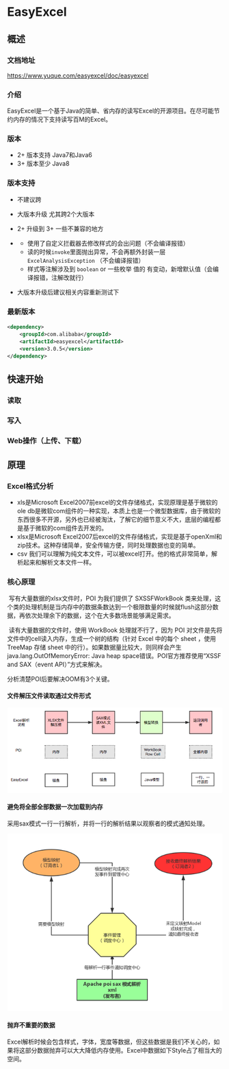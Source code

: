 # EasyExcel

## 概述

### 文档地址

https://www.yuque.com/easyexcel/doc/easyexcel

### 介绍

EasyExcel是一个基于Java的简单、省内存的读写Excel的开源项目。在尽可能节约内存的情况下支持读写百M的Excel。 

### 版本

- 2+ 版本支持 Java7和Java6
- 3+ 版本至少 Java8

### 版本支持

- 不建议跨
- 大版本升级 尤其跨2个大版本
- 2+ 升级到 3+ 一些不兼容的地方 

- - 使用了自定义拦截器去修改样式的会出问题（不会编译报错）
  - 读的时候`invoke`里面抛出异常，不会再额外封装一层`ExcelAnalysisException` （不会编译报错）
  - 样式等注解涉及到 `boolean` or 一些枚举 值的 有变动，新增默认值（会编译报错，注解改就行）

- 大版本升级后建议相关内容重新测试下

### 最新版本

~~~xml
<dependency>
    <groupId>com.alibaba</groupId>
    <artifactId>easyexcel</artifactId>
    <version>3.0.5</version>
</dependency>
~~~



## 快速开始

### 读取

### 写入

### Web操作（上传、下载）



## 原理

### Excel格式分析

- xls是Microsoft Excel2007前excel的文件存储格式，实现原理是基于微软的ole db是微软com组件的一种实现，本质上也是一个微型数据库，由于微软的东西很多不开源，另外也已经被淘汰，了解它的细节意义不大，底层的编程都是基于微软的com组件去开发的。
- xlsx是Microsoft Excel2007后excel的文件存储格式，实现是基于openXml和zip技术。这种存储简单，安全传输方便，同时处理数据也变的简单。
- csv 我们可以理解为纯文本文件，可以被excel打开。他的格式非常简单，解析起来和解析文本文件一样。

### 核心原理

​		写有大量数据的xlsx文件时，POI 为我们提供了 SXSSFWorkBook 类来处理，这个类的处理机制是当内存中的数据条数达到一个极限数量的时候就flush这部分数据，再依次处理余下的数据，这个在大多数场景能够满足需求。

​		读有大量数据的文件时，使用 WorkBook 处理就不行了，因为 POI 对文件是先将文件中的cell读入内存，生成一个树的结构（针对 Excel 中的每个 sheet ，使用 TreeMap 存储 sheet 中的行）。如果数据量比较大，则同样会产生 java.lang.OutOfMemoryError: Java heap space错误。POI官方推荐使用“XSSF and SAX（event API）”方式来解决。

分析清楚POI后要解决OOM有3个关键。

#### 文件解压文件读取通过文件形式

![img](img/1584449986458-75c79796-c987-4b0f-92cd-82cd1855384e-165207172967612.png)

#### 避免将全部全部数据一次加载到内存

采用sax模式一行一行解析，并将一行的解析结果以观察者的模式通知处理。

![img](img/1584450003658-bacf502c-c15b-41ed-8340-5dc58e251970-165207172967614.png)

#### 抛弃不重要的数据

Excel解析时候会包含样式，字体，宽度等数据，但这些数据是我们不关心的，如果将这部分数据抛弃可以大大降低内存使用。Excel中数据如下Style占了相当大的空间。